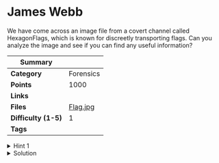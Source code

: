 # James Webb

We have come across an image file from a covert channel called HexagonFlags, which is known for discreetly transporting flags. Can you analyze the image and see if you can find any useful information?

| Summary              |                        |
| -------------------- | ---------------------- |
| **Category**         | Forensics              |
| **Points**           | 1000                   |
| **Links**            |                        |
| **Files**            | [Flag.jpg](./flag.jpg) |
| **Difficulty (1-5)** | 1                      |
| **Tags**             |                        |

<details>
  <summary>Hint 1</summary>

The space is a little dark, can someone turn on the lights? (Don't over think it)

</details>

<details>
<summary>Solution</summary>
  
### Follow the following step to get the answer.

Turn on the brightness of the image and you will see the flag in the upper left corner. This is an EASY challenge so DO NOT OVER THINK IT!

<details>
<summary>Disclose answer ?</summary>

```copy
CTF{YOU_NEED_3Y3S_TO_SEE_THIS}
```

</details>

</details>
